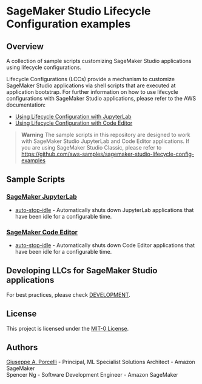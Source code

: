 # SageMaker Studio Lifecycle Configuration examples

## Overview
A collection of sample scripts customizing SageMaker Studio applications using lifecycle configurations.

Lifecycle Configurations (LCCs) provide a mechanism to customize SageMaker Studio applications via shell scripts that are executed at application bootstrap. For further information on how to use lifecycle configurations with SageMaker Studio applications, please refer to the AWS documentation:

- [Using Lifecycle Configuration with JupyterLab](https://docs.aws.amazon.com/sagemaker/latest/dg/jl-lcc.html)
- [Using Lifecycle Configuration with Code Editor](https://docs.aws.amazon.com/sagemaker/latest/dg/code-editor-use-lifecycle-configurations.html)

> **Warning**
> The sample scripts in this repository are designed to work with SageMaker Studio JupyterLab and Code Editor applications. If you are using SageMaker Studio Classic, please refer to https://github.com/aws-samples/sagemaker-studio-lifecycle-config-examples

## Sample Scripts

### [SageMaker JupyterLab](https://docs.aws.amazon.com/sagemaker/latest/dg/studio-updated-jl.html)
- [auto-stop-idle](jupyterlab/auto-stop-idle/) - Automatically shuts down JupyterLab applications that have been idle for a configurable time.

### [SageMaker Code Editor](https://docs.aws.amazon.com/sagemaker/latest/dg/code-editor.html)
- [auto-stop-idle](code-editor/auto-stop-idle/) - Automatically shuts down Code Editor applications that have been idle for a configurable time.

## Developing LLCs for SageMaker Studio applications
For best practices, please check [DEVELOPMENT](DEVELOPMENT.md).

## License
This project is licensed under the [MIT-0 License](LICENSE).

## Authors
[Giuseppe A. Porcelli](https://www.linkedin.com/in/giuporcelli/) - Principal, ML Specialist Solutions Architect - Amazon SageMaker
<br />Spencer Ng - Software Development Engineer - Amazon SageMaker